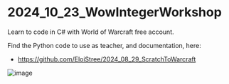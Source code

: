 # 2024_10_23_WowIntegerWorkshop

Learn to code in C# with World of Warcraft free account.

Find the Python code to use as teacher, and documentation, here:  
- https://github.com/EloiStree/2024_08_29_ScratchToWarcraft

![image](https://github.com/user-attachments/assets/9f8bf6e0-913f-45a0-9a57-a6062492be1e)
